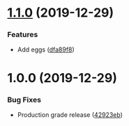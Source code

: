 # [1.1.0](https://github.com/martolini/stardew-finder/compare/v1.0.0...v1.1.0) (2019-12-29)


### Features

* Add eggs ([dfa89f8](https://github.com/martolini/stardew-finder/commit/dfa89f882d63104df865cd4ba15be39159d87192))

# 1.0.0 (2019-12-29)


### Bug Fixes

* Production grade release ([42923eb](https://github.com/martolini/stardew-finder/commit/42923eb9c2ffc016cb573d09403824157c7c6a24))
